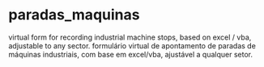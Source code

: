 # paradas_maquinas
virtual form for recording industrial machine stops, based on excel / vba, adjustable to any sector.
formulário virtual de apontamento de paradas de máquinas industriais, com base em excel/vba, ajustável a qualquer setor.

